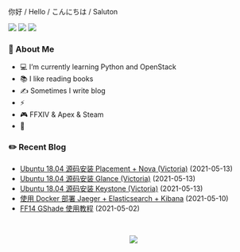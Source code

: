 <p>
    你好 /
    Hello /
    こんにちは /
    Saluton
</div>

<br />

<p>
    <img src="https://komarev.com/ghpvc/?username=jckling&color=brightgreen">
    <img src="https://img.shields.io/github/last-commit/jckling/jckling?style=flat">
    <img src="https://travis-ci.com/jckling/jckling.svg?branch=master">
</p>

### 🎉 About Me

- 💻 I’m currently learning Python and OpenStack
- 📚 I like reading books
- ✍ Sometimes I write blog
- ⚡
- 🎮 FFXIV & Apex & Steam
- 🌈

### ✏️ Recent Blog

<!-- blog starts -->
- [Ubuntu 18.04 源码安装 Placement + Nova (Victoria)](https://jckling.github.io/2021/05/13/OpenStack/Ubuntu18.04%20%E6%BA%90%E7%A0%81%E5%AE%89%E8%A3%85%20Nova%20(Victoria)/) (2021-05-13)
- [Ubuntu 18.04 源码安装 Glance (Victoria)](https://jckling.github.io/2021/05/13/OpenStack/Ubuntu18.04%20%E6%BA%90%E7%A0%81%E5%AE%89%E8%A3%85%20Glance%20(Victoria)/) (2021-05-13)
- [Ubuntu 18.04 源码安装 Keystone (Victoria)](https://jckling.github.io/2021/05/13/OpenStack/Ubuntu18.04%20%E6%BA%90%E7%A0%81%E5%AE%89%E8%A3%85%20Keystone%20(Victoria)/) (2021-05-13)
- [使用 Docker 部署 Jaeger + Elasticsearch + Kibana](https://jckling.github.io/2021/05/10/Jaeger/Jaeger%20+%20Elasticsearch%20+%20Kibana/) (2021-05-10)
- [FF14 GShade 使用教程](https://jckling.github.io/2021/05/02/Game/FFXIV/FF14-GShade%20%E4%BD%BF%E7%94%A8%E6%95%99%E7%A8%8B/) (2021-05-02)
<!-- blog ends -->

<br />

<p align="center">
    <img align="center" src="https://github-readme-stats.vercel.app/api?username=jckling&show_icons=true" />
</p>